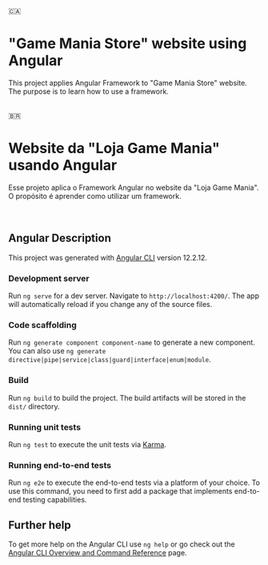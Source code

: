 :canada:
# "Game Mania Store" website using Angular
This project applies Angular Framework to "Game Mania Store" website.
The purpose is to learn how to use a framework.
<br/>
<br/>

:brazil:
# Website da "Loja Game Mania" usando Angular
Esse projeto aplica o Framework Angular no website da "Loja Game Mania".
O propósito é aprender como utilizar um framework.
<br/>
<br/>
<br/>

## Angular Description

This project was generated with [Angular CLI](https://github.com/angular/angular-cli) version 12.2.12.

### Development server

Run `ng serve` for a dev server. Navigate to `http://localhost:4200/`. The app will automatically reload if you change any of the source files.

### Code scaffolding

Run `ng generate component component-name` to generate a new component. You can also use `ng generate directive|pipe|service|class|guard|interface|enum|module`.

### Build

Run `ng build` to build the project. The build artifacts will be stored in the `dist/` directory.

### Running unit tests

Run `ng test` to execute the unit tests via [Karma](https://karma-runner.github.io).

### Running end-to-end tests

Run `ng e2e` to execute the end-to-end tests via a platform of your choice. To use this command, you need to first add a package that implements end-to-end testing capabilities.

## Further help

To get more help on the Angular CLI use `ng help` or go check out the [Angular CLI Overview and Command Reference](https://angular.io/cli) page.
